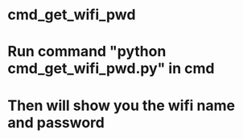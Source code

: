 # cmd_get_wifi_pwd

# Run command "python cmd_get_wifi_pwd.py" in cmd
# Then will show you the wifi name and password
